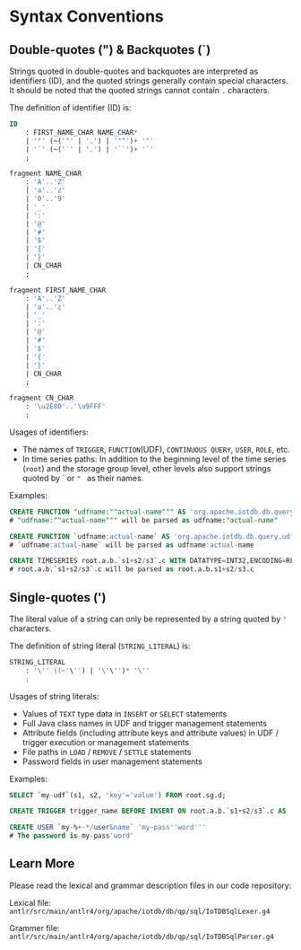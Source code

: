 <!--

    Licensed to the Apache Software Foundation (ASF) under one
    or more contributor license agreements.  See the NOTICE file
    distributed with this work for additional information
    regarding copyright ownership.  The ASF licenses this file
    to you under the Apache License, Version 2.0 (the
    "License"); you may not use this file except in compliance
    with the License.  You may obtain a copy of the License at
    
        http://www.apache.org/licenses/LICENSE-2.0
    
    Unless required by applicable law or agreed to in writing,
    software distributed under the License is distributed on an
    "AS IS" BASIS, WITHOUT WARRANTIES OR CONDITIONS OF ANY
    KIND, either express or implied.  See the License for the
    specific language governing permissions and limitations
    under the License.

-->

# Syntax Conventions

## Double-quotes (\") & Backquotes (\`)

Strings quoted in double-quotes and backquotes are interpreted as identifiers (ID), and the quoted strings generally contain special characters. It should be noted that the quoted strings cannot contain `.` characters.

The definition of identifier (ID) is:

```sql
ID
    : FIRST_NAME_CHAR NAME_CHAR*
    | '"' (~('"' | '.') | '""')+ '"'
    | '`' (~('`' | '.') | '``')+ '`'
    ;

fragment NAME_CHAR
    : 'A'..'Z'
    | 'a'..'z'
    | '0'..'9'
    | '_'
    | ':'
    | '@'
    | '#'
    | '$'
    | '{'
    | '}'
    | CN_CHAR
    ;

fragment FIRST_NAME_CHAR
    : 'A'..'Z'
    | 'a'..'z'
    | '_'
    | ':'
    | '@'
    | '#'
    | '$'
    | '{'
    | '}'
    | CN_CHAR
    ;

fragment CN_CHAR
    : '\u2E80'..'\u9FFF'
    ;
```

Usages of identifiers:

* The names of `TRIGGER`, `FUNCTION`(UDF), `CONTINUOUS QUERY`, `USER`, `ROLE`, etc.
* In time series paths: In addition to the beginning level of the time series (`root`) and the storage group level, other levels also support strings quoted by  \` or `" ` as their names.

Examples:

```sql
CREATE FUNCTION "udfname:""actual-name""" AS 'org.apache.iotdb.db.query.udf.example.Counter'
# "udfname:""actual-name""" will be parsed as udfname:"actual-name"

CREATE FUNCTION `udfname:actual-name` AS 'org.apache.iotdb.db.query.udf.example.Counter'
# `udfname:actual-name` will be parsed as udfname:actual-name

CREATE TIMESERIES root.a.b.`s1+s2/s3`.c WITH DATATYPE=INT32,ENCODING=RLE
# root.a.b.`s1+s2/s3`.c will be parsed as root.a.b.s1+s2/s3.c
```



## Single-quotes (\')

The literal value of a string can only be represented by a string quoted by `'` characters.

The definition of string literal (`STRING_LITERAL`) is:

```sql
STRING_LITERAL
    : '\'' ((~'\'') | '\'\'')* '\''
    ;
```

Usages of string literals:

* Values of  `TEXT` type data in `INSERT` or `SELECT` statements
* Full Java class names in UDF and trigger management statements
* Attribute fields (including attribute keys and attribute values) in UDF / trigger execution or management statements
* File paths in `LOAD` / `REMOVE` / `SETTLE` statements
* Password fields in user management statements

Examples:

```sql
SELECT `my-udf`(s1, s2, 'key'='value') FROM root.sg.d;

CREATE TRIGGER trigger_name BEFORE INSERT ON root.a.b.`s1+s2/s3`.c AS 'org.apache.iotdb.db.engine.trigger.example.Counter'

CREATE USER `my-%+-*/user&name` 'my-pass''word'''
# The password is my-pass'word'
```



## Learn More

Please read the lexical and grammar description files in our code repository:

Lexical file: `antlr/src/main/antlr4/org/apache/iotdb/db/qp/sql/IoTDBSqlLexer.g4`

Grammer file: `antlr/src/main/antlr4/org/apache/iotdb/db/qp/sql/IoTDBSqlParser.g4`